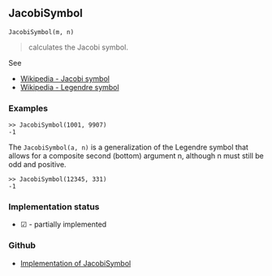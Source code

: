 ## JacobiSymbol

```
JacobiSymbol(m, n)
```

> calculates the Jacobi symbol.

See
* [Wikipedia - Jacobi symbol](https://en.wikipedia.org/wiki/Jacobi_symbol)
* [Wikipedia - Legendre symbol](https://en.wikipedia.org/wiki/Legendre_symbol)

### Examples

```
>> JacobiSymbol(1001, 9907)
-1
```

The `JacobiSymbol(a, n)` is a generalization of the Legendre symbol that allows for a composite second (bottom) argument n, although n must still be odd and positive. 

```
>> JacobiSymbol(12345, 331)
-1
```


### Implementation status

* &#x2611; - partially implemented

### Github

* [Implementation of JacobiSymbol](https://github.com/axkr/symja_android_library/blob/master/symja_android_library/matheclipse-core/src/main/java/org/matheclipse/core/builtin/NumberTheory.java#L3244) 

